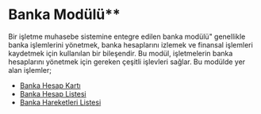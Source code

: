 # Banka Modülü**

Bir işletme muhasebe sistemine entegre edilen banka modülü" genellikle banka işlemlerini yönetmek,
banka hesaplarını izlemek ve finansal işlemleri kaydetmek için kullanılan bir bileşendir.
Bu modül, işletmelerin banka hesaplarını yönetmek için gereken çeşitli işlevleri sağlar. 
Bu modülde yer alan işlemler;

- [Banka Hesap Kartı](/Banka/BankaHesapKarti.md "Banka Hesap Kartı")
- [Banka Hesap Listesi](/Banka/BankaHesapListesi.md "Banka Hesap Listesi")
- [Banka Hareketleri Listesi](/Banka/BankaHareketleriListesi.md "Banka Hareketleri Listesi")
